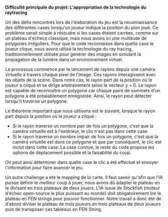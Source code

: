 **Difficulté principale du projet: L'appropriation de la technologie du raytracing**

Un des défis rencontrés lors de l'élaboration du jeu est la reconnaissance des différentes cases lorsqu'un joueur indique la position du pion joué. Ce problème serait simple à résoudre si les cases étaient carrées, comme sur un plateau d'échecs classique, mais nous avons ici une multitude de polygones irréguliers. Pour que le code reconnaisse dans quelle case le joueur clique, nous avons utilisé la technologie du ray tracing, traditionnellement utilisée pour générer des images en simulant la propagation de la lumière dans un environnement virtuel. 

Le processus commence par le lancement de rayons depuis une caméra virtuelle à travers chaque pixel de l'image. Ces rayons interagissent avec les objets de la scène. Dans notre cas, le rayon part de la position où le joueur a cliqué et se dirige arbitrairement selon le vecteur y = 0. Le rayon est capable de reconnaître un polygone car chaque paire de sommets d'un polygone a été préalablement enregistrée. Ainsi, le rayon peut détecter lorsqu'il traverse un polygone.

Le théorème important que nous utilisons est le suivant, lorsque le rayon part depuis la position où le joueur a cliqué :
- Si le rayon traverse un nombre pair de fois un polygone, c'est que la caméra virtuelle est à l'extérieur, le clic n'est pas dans cette case
- Si le rayon traverse un nombre impair de fois un polygone, c'est que la caméra virtuelle est dans ce polygone et que par conséquent, le clic est inclut dans cette case. La case connue, le reste du code propose les options de déplacement possible et la faisabilité du coup.

On peut ainsi déterminer dans quelle case le clic a été effectué et envoyer l'information pour faire avancer le jeu.

Un autre challenge a été le mapping de la carte.
Il faut savoir qu'afin que l'IA puisse définir le meilleur coup à jouer, nous avons dû adapter le plateau en le divisant en trois plateaux de deux jouers. L'IA issue de Stockfish (moteur d'échec open-source le plus puissant au monde) doit obligatoirement lire le plateau en FEN strings pour pouvoir fonctionner. Notre travail a donc été de d'abord diviser le plateau de trois joueurs en trois plateaux de deux joueurs puis de transposer ces tableaux en FEN String.
